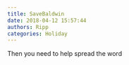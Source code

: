 ```yaml
---
title: SaveBaldwin
date: 2018-04-12 15:57:44
authors: Ripp
categories: Holiday
---
```


 Then you need to help spread the word